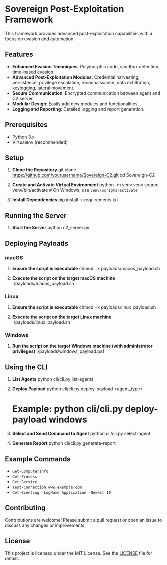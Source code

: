 # Sovereign Post-Exploitation Framework

This framework provides advanced post-exploitation capabilities with a focus on evasion and automation.

## Features

- **Enhanced Evasion Techniques**: Polymorphic code, sandbox detection, time-based evasion.
- **Advanced Post-Exploitation Modules**: Credential harvesting, persistence, privilege escalation, reconnaissance, data exfiltration, keylogging, lateral movement.
- **Secure Communication**: Encrypted communication between agent and C2 server.
- **Modular Design**: Easily add new modules and functionalities.
- **Logging and Reporting**: Detailed logging and report generation.


## Prerequisites
- Python 3.x
- Virtualenv (recommended)

## Setup

1. **Clone the Repository**
   git clone https://github.com/yourusername/Sovereign-C2.git
   cd Sovereign-C2

2. **Create and Activate Virtual Environment**
   python -m venv venv
   source venv/bin/activate  # On Windows, use `venv\Scripts\activate`

3. **Install Dependencies**
   pip install -r requirements.txt

## Running the Server

1. **Start the Server**
   python c2_server.py

## Deploying Payloads

### macOS

1. **Ensure the script is executable**
   chmod +x payloads/macos_payload.sh

2. **Execute the script on the target macOS machine**
   ./payloads/macos_payload.sh

### Linux

1. **Ensure the script is executable**
   chmod +x payloads/linux_payload.sh

2. **Execute the script on the target Linux machine**
   ./payloads/linux_payload.sh

### Windows

1. **Run the script on the target Windows machine (with administrator privileges)**
   .\payloads\windows_payload.ps1

## Using the CLI

1. **List Agents**
   python cli/cli.py list-agents

2. **Deploy Payload**
   python cli/cli.py deploy-payload <agent_type>
   # Example: python cli/cli.py deploy-payload windows

3. **Select and Send Command to Agent**
   python cli/cli.py select-agent <AgentID>

4. **Generate Report**
   python cli/cli.py generate-report

## Example Commands

- `Get-ComputerInfo`
- `Get-Process`
- `Get-Service`
- `Test-Connection www.example.com`
- `Get-EventLog -LogName Application -Newest 10`

## Contributing
Contributions are welcome! Please submit a pull request or open an issue to discuss any changes or improvements.

## License
This project is licensed under the MIT License. See the [LICENSE](LICENSE) file for details.
